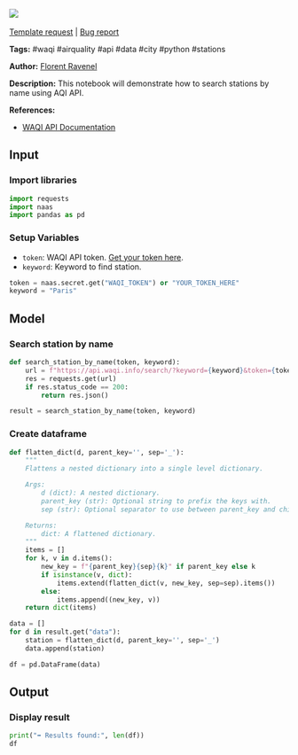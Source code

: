 <a href="https://app.naas.ai/user-redirect/naas/downloader?url=https://raw.githubusercontent.com/jupyter-naas/awesome-notebooks/master/WAQI/WAQI_Search_station_by_name.ipynb" target="_parent"><img src="https://naasai-public.s3.eu-west-3.amazonaws.com/open_in_naas.svg"/></a><br><br><a href="https://github.com/jupyter-naas/awesome-notebooks/issues/new?assignees=&labels=&template=template-request.md&title=Tool+-+Action+of+the+notebook+">Template request</a> | <a href="https://github.com/jupyter-naas/awesome-notebooks/issues/new?assignees=&labels=bug&template=bug_report.md&title=WAQI+-+Search+station+by+name:+Error+short+description">Bug report</a>

**Tags:** #waqi #airquality #api #data #city #python #stations

**Author:** [Florent Ravenel](https://www.linkedin.com/in/florent-ravenel/)

**Description:** This notebook will demonstrate how to search stations by name using AQI API.

**References:**
- [WAQI API Documentation](https://aqicn.org/json-api/doc/#api-Search-SearchByName)

## Input

### Import libraries


```python
import requests
import naas
import pandas as pd
```

### Setup Variables
- `token`: WAQI API token. [Get your token here](https://aqicn.org/data-platform/token/).
- `keyword`: Keyword to find station.


```python
token = naas.secret.get("WAQI_TOKEN") or "YOUR_TOKEN_HERE"
keyword = "Paris"
```

## Model

### Search station by name


```python
def search_station_by_name(token, keyword):
    url = f"https://api.waqi.info/search/?keyword={keyword}&token={token}"
    res = requests.get(url)
    if res.status_code == 200:
        return res.json()

result = search_station_by_name(token, keyword)
```

### Create dataframe


```python
def flatten_dict(d, parent_key='', sep='_'):
    """
    Flattens a nested dictionary into a single level dictionary.

    Args:
        d (dict): A nested dictionary.
        parent_key (str): Optional string to prefix the keys with.
        sep (str): Optional separator to use between parent_key and child_key.

    Returns:
        dict: A flattened dictionary.
    """
    items = []
    for k, v in d.items():
        new_key = f"{parent_key}{sep}{k}" if parent_key else k
        if isinstance(v, dict):
            items.extend(flatten_dict(v, new_key, sep=sep).items())
        else:
            items.append((new_key, v))
    return dict(items)

data = []
for d in result.get("data"):
    station = flatten_dict(d, parent_key='', sep='_')
    data.append(station)

df = pd.DataFrame(data)
```

## Output

### Display result


```python
print("➡️ Results found:", len(df))
df
```

 
